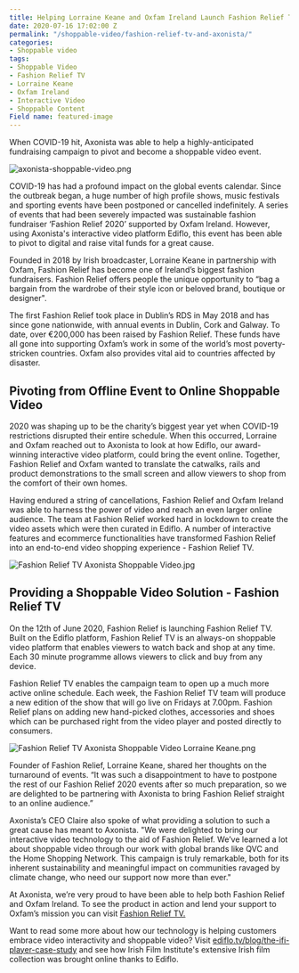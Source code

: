 ```yaml
---
title: Helping Lorraine Keane and Oxfam Ireland Launch Fashion Relief TV
date: 2020-07-16 17:02:00 Z
permalink: "/shoppable-video/fashion-relief-tv-and-axonista/"
categories:
- Shoppable video
tags:
- Shoppable Video
- Fashion Relief TV
- Lorraine Keane
- Oxfam Ireland
- Interactive Video
- Shoppable Content
Field name: featured-image
---
```


When COVID-19 hit, Axonista was able to help a highly-anticipated fundraising campaign to pivot and become a shoppable video event.

![axonista-shoppable-video.png](/uploads/axonista-shoppable-video.png)

COVID-19 has had a profound impact on the global events calendar. Since the outbreak began, a huge number of high profile shows, music festivals and sporting events have been postponed or cancelled indefinitely. A series of events that had been severely impacted was sustainable fashion fundraiser ‘Fashion Relief 2020’ supported by Oxfam Ireland. However, using Axonista's interactive video platform Ediflo, this event has been able to pivot to digital and raise vital funds for a great cause.

Founded in 2018 by Irish broadcaster, Lorraine Keane in partnership with Oxfam, Fashion Relief has become one of Ireland’s biggest fashion fundraisers. Fashion Relief offers people the unique opportunity to “bag a bargain from the wardrobe of their style icon or beloved brand, boutique or designer".

The first Fashion Relief took place in Dublin’s RDS in May 2018 and has since gone nationwide, with annual events in Dublin, Cork and Galway. To date, over €200,000 has been raised by Fashion Relief. These funds have all gone into supporting Oxfam’s work in some of the world’s most poverty-stricken countries. Oxfam also provides vital aid to countries affected by disaster.

## Pivoting from Offline Event to Online Shoppable Video

2020 was shaping up to be the charity’s biggest year yet when COVID-19 restrictions disrupted their entire schedule. When this occurred, Lorraine and Oxfam reached out to Axonista to look at how Ediflo, our award-winning interactive video platform, could bring the event online. Together, Fashion Relief and Oxfam wanted to translate the catwalks, rails and product demonstrations to the small screen and allow viewers to shop from the comfort of their own homes.

Having endured a string of cancellations, Fashion Relief and Oxfam Ireland was able to harness the power of video and reach an even larger online audience. The team at Fashion Relief worked hard in lockdown to create the video assets which were then curated in Ediflo. A number of interactive features and ecommerce functionalities have transformed Fashion Relief into an end-to-end video shopping experience - Fashion Relief TV.

![Fashion Relief TV Axonista Shoppable Video.jpg](/uploads/Fashion%20Relief%20TV%20Axonista%20Shoppable%20Video.jpg)

## Providing a Shoppable Video Solution - Fashion Relief TV

On the 12th of June 2020, Fashion Relief is launching Fashion Relief TV. Built on the Ediflo platform, Fashion Relief TV is an always-on shoppable video platform that enables viewers to watch back and shop at any time. Each 30 minute programme allows viewers to click and buy from any device.

Fashion Relief TV enables the campaign team to open up a much more active online schedule. Each week, the Fashion Relief TV team will produce a new edition of the show that will go live on Fridays at 7.00pm. Fashion Relief plans on adding new hand-picked clothes, accessories and shoes which can be purchased right from the video player and posted directly to consumers.

![Fashion Relief TV Axonista Shoppable Video Lorraine Keane.png](/uploads/Fashion%20Relief%20TV%20Axonista%20Shoppable%20Video%20Lorraine%20Keane.png)

Founder of Fashion Relief, Lorraine Keane, shared her thoughts on the turnaround of events. “It was such a disappointment to have to postpone the rest of our Fashion Relief 2020 events after so much preparation, so we are delighted to be partnering with Axonista to bring Fashion Relief straight to an online audience.”

Axonista’s CEO Claire also spoke of what providing a solution to such a great cause has meant to Axonista. "We were delighted to bring our interactive video technology to the aid of Fashion Relief. We’ve learned a lot about shoppable video through our work with global brands like QVC and the Home Shopping Network. This campaign is truly remarkable, both for its inherent sustainability and meaningful impact on communities ravaged by climate change, who need our support now more than ever."

At Axonista, we’re very proud to have been able to help both Fashion Relief and Oxfam Ireland. To see the product in action and lend your support to Oxfam’s mission you can visit [Fashion Relief TV.](https://stories.oxfamireland.org/fashion-relief-tv/index.html)

Want to read some more about how our technology is helping customers embrace video interactivity and shoppable video? Visit [ediflo.tv/blog/the-ifi-player-case-study](https://www.ediflo.tv/blog/the-ifi-player-case-study) and see how Irish Film Institute's extensive Irish film collection was brought online thanks to Ediflo.